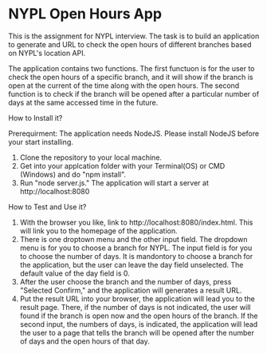 # NYPL Open Hours App
This is the assignment for NYPL interview. The task is to build an application to generate and URL to check the open hours of different branches based on NYPL's location API.

The application contains two functions. The first functuon is for the user to check the open hours of a specific branch, and it will show if the branch is open at the current of the time along with the open hours. The second function is to check if the branch will be opened after a particular number of days at the same accessed time in the future. 

How to Install it?

Prerequirment: The application needs NodeJS. Please install NodeJS before your start installing.

1. Clone the repository to your local machine.
2. Get into your applcation folder with your Terminal(OS) or CMD (Windows) and do "npm install".
3. Run "node server.js." The application will start a server at http://localhost:8080


How to Test and Use it?

1. With the browser you like, link to http://localhost:8080/index.html. This will link you to the homepage of the application.
2. There is one droptown menu and the other input field. The dropdown menu is for you to choose a branch for NYPL. The input field is for you to choose the number of days. It is mandontory to choose a branch for the application, but the user can leave the day field unselected. The default value of the day field is 0.
3. After the user choose the branch and the number of days, press "Selected Confirm," and the application will generates a result URL.
4. Put the result URL into your browser, the application will lead you to the result page. There, if the number of days is not indicated, the user will found if the branch is open now and the open hours of the branch. If the second input, the numbers of days, is indicated, the application will lead the user to a page that tells the branch will be opened after the number of days  and the open hours of that day.

